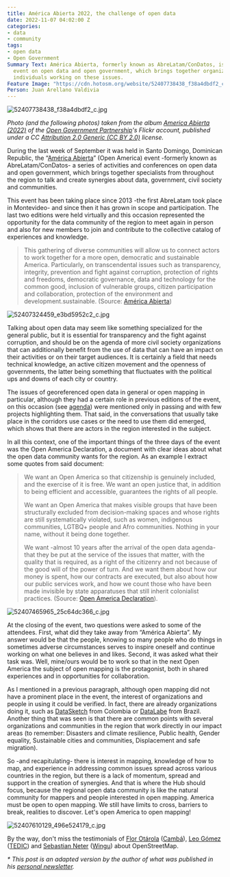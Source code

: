 ```yaml
---
title: América Abierta 2022, the challenge of open data
date: 2022-11-07 04:02:00 Z
categories:
- data
- community
tags:
- open data
- Open Government
Summary Text: América Abierta, formerly known as AbreLatam/ConDatos, is the regional
  event on open data and open government, which brings together organizations and
  individuals working on these issues.
Feature Image: "https://cdn.hotosm.org/website/52407738438_f38a4dbdf2_c.jpg"
Person: Juan Arellano Valdivia
---
```


![52407738438_f38a4dbdf2_c.jpg](https://cdn.hotosm.org/website/52407738438_f38a4dbdf2_c.jpg)

*Photo (and the following photos) taken from the album [America Abierta (2022)](https://www.flickr.com/photos/opengovpart/albums/72177720302678908/) of the [Open Government Partnership](https://www.flickr.com/photos/opengovpart/)'s Flickr account, published under a CC [Attribution 2.0 Generic (CC BY 2.0)](https://creativecommons.org/licenses/by/2.0/deed.en) license.*

During the last week of September it was held in Santo Domingo, Dominican Republic, the “[América Abierta](https://americaabierta.org/)” (Open America) event -formerly known as AbreLatam/ConDatos- a series of activities and conferences on open data and open government, which brings together specialists from throughout the region to talk and create synergies about data, government, civil society and communities.

This event has been taking place since 2013 -the first AbreLatam took place in Montevideo- and since then it has grown in scope and participation. The last two editions were held virtually and this occasion represented the opportunity for the data community of the region to meet again in person and also for new members to join and contribute to the collective catalog of experiences and knowledge.

> This gathering of diverse communities will allow us to connect actors to work together for a more open, democratic and sustainable America. Particularly, on transcendental issues such as transparency, integrity, prevention and fight against corruption, protection of rights and freedoms, democratic governance, data and technology for the common good, inclusion of vulnerable groups, citizen participation and collaboration, protection of the environment and development.sustainable. (Source: [América Abierta](https://americaabierta.org/acerca-de/))

![52407324459_e3bd5952c2_c.jpg](https://cdn.hotosm.org/website/52407324459_e3bd5952c2_c.jpg)

Talking about open data may seem like something specialized for the general public, but it is essential for transparency and the fight against corruption, and should be on the agenda of more civil society organizations that can additionally benefit from the use of data that can have an impact on their activities or on their target audiences. It is certainly a field that needs technical knowledge, an active citizen movement and the openness of governments, the latter being something that fluctuates with the political ups and downs of each city or country.

The issues of georeferenced open data in general or open mapping in particular, although they had a certain role in previous editions of the event, on this occasion (see [agenda](https://americaabierta.org/agenda/)) were mentioned only in passing and with few projects highlighting them. That said, in the conversations that usually take place in the corridors use cases or the need to use them did emerged, which shows that there are actors in the region interested in the subject.

In all this context, one of the important things of the three days of the event was the Open America Declaration, a document with clear ideas about what the open data community wants for the region. As an example I extract some quotes from said document:

> We want an Open America so that citizenship is genuinely included, and the exercise of it is free. We want an open justice that, in addition to being efficient and accessible, guarantees the rights of all people.
>
> We want an Open America that makes visible groups that have been structurally excluded from decision-making spaces and whose rights are still systematically violated, such as women, indigenous communities, LGTBQ\+ people and Afro communities. Nothing in your name, without it being done together.
>
> We want -almost 10 years after the arrival of the open data agenda- that they be put at the service of the issues that matter, with the quality that is required, as a right of the citizenry and not because of the good will of the power of turn. And we want them about how our money is spent, how our contracts are executed, but also about how our public services work, and how we count those who have been made invisible by state apparatuses that still inherit colonialist practices. (Source: [Open America Declaration](https://americaabierta.org/abrelatam-queremos-una-americaabierta-para-todas-las-personas/)).

![52407465965_25c64dc366_c.jpg](https://cdn.hotosm.org/website/52407465965_25c64dc366_c.jpg)

At the closing of the event, two questions were asked to some of the attendees. First, what did they take away from “América Abierta”. My answer would be that the people, knowing so many people who do things in sometimes adverse circumstances serves to inspire oneself and continue working on what one believes in and likes. Second, it was asked what their task was. Well, mine/ours would be to work so that in the next Open America the subject of open mapping is the protagonist, both in shared experiences and in opportunities for collaboration.

As I mentioned in a previous paragraph, although open mapping did not have a prominent place in the event, the interest of organizations and people in using it could be verified. In fact, there are already organizations doing it, such as [DataSketch](https://www.datasketch.co/) from Colombia or [DataLabe](https://datalabe.org/) from Brazil. Another thing that was seen is that there are common points with several organizations and communities in the region that work directly in our impact areas (to remember: Disasters and climate resilience, Public health, Gender equality, Sustainable cities and communities, Displacement and safe migration).

So -and recapitulating- there is interest in mapping, knowledge of how to map, and experience in addressing common issues spread across various countries in the region, but there is a lack of momentum, spread and support in the creation of synergies. And that is where the Hub should focus, because the regional open data community is like the natural community for mappers and people interested in open mapping. America must be open to open mapping. We still have limits to cross, barriers to break, realities to discover. Let's open America to open mapping!

![52407610129_496e524179_c.jpg](https://cdn.hotosm.org/website/52407610129_496e524179_c.jpg)

By the way, don't miss the testimonials of [Flor Otárola](https://www.instagram.com/p/CjS7JTSgcTn/) ([Cambá](https://camba.coop/)), [Leo Gómez](https://www.instagram.com/p/CkFjCPUgbjP/) ([TEDIC](https://www.tedic.org/)) and [Sebastian Neter](https://www.instagram.com/p/CkoOl3OpEpG/) ([Wingu](https://winguweb.org/)) about OpenStreetMap.

*\* This post is an adapted version by the author of what was published in his [personal newsletter](https://cyberjuan.substack.com/p/america-abierta-2022?sd=pf).*